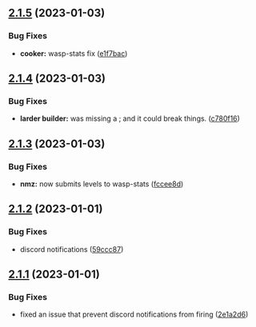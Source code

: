 ## [2.1.5](https://github.com/Torwent/wasp-free/compare/v2.1.4...v2.1.5) (2023-01-03)


### Bug Fixes

* **cooker:** wasp-stats fix ([e1f7bac](https://github.com/Torwent/wasp-free/commit/e1f7bace445c7df97934db599fde7afa63ff5853))



## [2.1.4](https://github.com/Torwent/wasp-free/compare/v2.1.3...v2.1.4) (2023-01-03)


### Bug Fixes

* **larder builder:** was missing a ; and it could break things. ([c780f16](https://github.com/Torwent/wasp-free/commit/c780f16a68cf460c71deee3b789a7739c26a108b))



## [2.1.3](https://github.com/Torwent/wasp-free/compare/v2.1.2...v2.1.3) (2023-01-03)


### Bug Fixes

* **nmz:** now submits levels to wasp-stats ([fccee8d](https://github.com/Torwent/wasp-free/commit/fccee8d40bc602fd10a831f7d7299d9f70b9aed6))



## [2.1.2](https://github.com/Torwent/wasp-free/compare/v2.1.1...v2.1.2) (2023-01-01)


### Bug Fixes

* discord notifications ([59ccc87](https://github.com/Torwent/wasp-free/commit/59ccc8725849caa8773497292784b20ae078b5da))



## [2.1.1](https://github.com/Torwent/wasp-free/compare/v2.1.0...v2.1.1) (2023-01-01)


### Bug Fixes

* fixed an issue that prevent discord notifications from firing ([2e1a2d6](https://github.com/Torwent/wasp-free/commit/2e1a2d677ed12aeacef7f523e3a5218fc8edf196))



